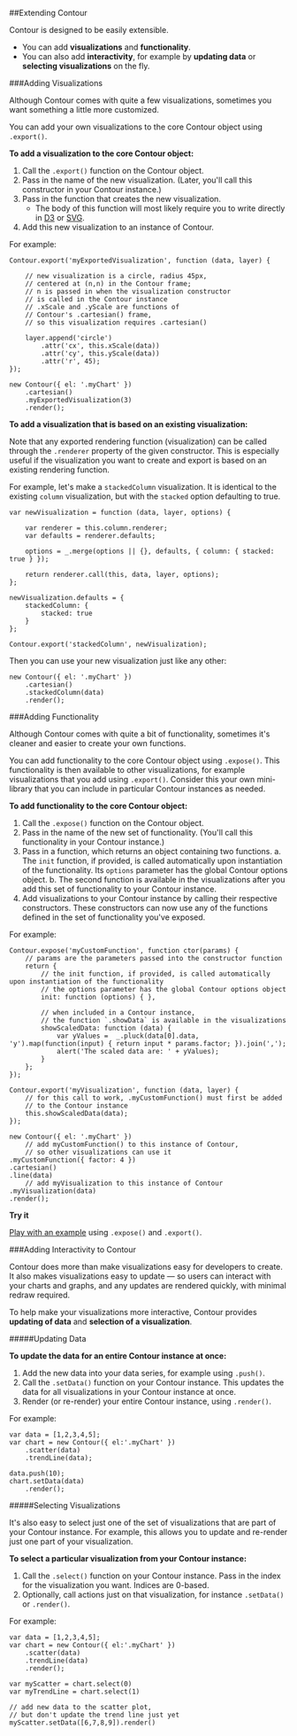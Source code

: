 ##Extending Contour

Contour is designed to be easily extensible. 

* You can add **visualizations** and **functionality**. 
* You can also add **interactivity**, for example by **updating data** or **selecting visualizations** on the fly.



###Adding Visualizations

Although Contour comes with quite a few visualizations, sometimes you want something a little more customized. 

You can add your own visualizations to the core Contour object using `.export()`.

**To add a visualization to the core Contour object:**

1. Call the `.export()` function on the Contour object.
2. Pass in the name of the new visualization. (Later, you'll call this constructor in your Contour instance.)
3. Pass in the function that creates the new visualization.
	* The body of this function will most likely require you to write directly in [D3](http://d3js.org) or [SVG](http://www.w3schools.com/svg/svg_reference.asp).
4. Add this new visualization to an instance of Contour.

For example:

	Contour.export('myExportedVisualization', function (data, layer) {
	
	    // new visualization is a circle, radius 45px, 
	    // centered at (n,n) in the Contour frame;
	    // n is passed in when the visualization constructor
	    // is called in the Contour instance
	    // .xScale and .yScale are functions of 
	    // Contour's .cartesian() frame, 
	    // so this visualization requires .cartesian() 
	
	    layer.append('circle')
	        .attr('cx', this.xScale(data))
	        .attr('cy', this.yScale(data))
	        .attr('r', 45);
	});

	new Contour({ el: '.myChart' })
		.cartesian()
		.myExportedVisualization(3)
		.render();

**To add a visualization that is based on an existing visualization:**

Note that any exported rendering function (visualization) can be called through the `.renderer` property of the given constructor. This is especially useful if the visualization you want to create and export is based on an existing rendering function.

For example, let's make a `stackedColumn` visualization. It is identical to the existing `column` visualization, but with the `stacked` option defaulting to true.

    var newVisualization = function (data, layer, options) {
    
        var renderer = this.column.renderer;
        var defaults = renderer.defaults;

        options = _.merge(options || {}, defaults, { column: { stacked: true } });

        return renderer.call(this, data, layer, options);
    };

    newVisualization.defaults = {
        stackedColumn: {
            stacked: true
        }
    };

    Contour.export('stackedColumn', newVisualization);

Then you can use your new visualization just like any other:

	new Contour({ el: '.myChart' })
		.cartesian()
		.stackedColumn(data)
		.render();


###Adding Functionality

Although Contour comes with quite a bit of functionality, sometimes it's cleaner and easier to create your own functions.

You can add functionality to the core Contour object using `.expose()`. This functionality is then available to other visualizations, for example visualizations that you add using `.export()`. Consider this your own mini-library that you can include in particular Contour instances as needed.

**To add functionality to the core Contour object:**

1. Call the `.expose()` function on the Contour object.
2. Pass in the name of the new set of functionality. (You'll call this functionality in your Contour instance.)
3. Pass in a function, which returns an object containing two functions. 
	a. The `init` function, if provided, is called automatically upon instantiation of the functionality. Its `options` parameter has the global Contour options object.
	b. The second function is available in the visualizations after you add this set of functionality to your Contour instance.
4. Add visualizations to your Contour instance by calling their respective constructors. These constructors can now use any of the functions defined in the set of functionality you've exposed.

For example: 

	Contour.expose('myCustomFunction', function ctor(params) {
		// params are the parameters passed into the constructor function
		return {
			// the init function, if provided, is called automatically upon instantiation of the functionality
			// the options parameter has the global Contour options object
			init: function (options) { },
			
			// when included in a Contour instance, 
			// the function `.showData` is available in the visualizations
			showScaledData: function (data) {
                var yValues =  _.pluck(data[0].data, 'y').map(function(input) { return input * params.factor; }).join(',');
                alert('The scaled data are: ' + yValues);
            }
		};
	});
	
	Contour.export('myVisualization', function (data, layer) {
		// for this call to work, .myCustomFunction() must first be added
		// to the Contour instance
		this.showScaledData(data);
	});
	
	new Contour({ el: '.myChart' })
        // add myCustomFunction() to this instance of Contour, 
        // so other visualizations can use it
    .myCustomFunction({ factor: 4 })
    .cartesian()
    .line(data)
        // add myVisualization to this instance of Contour
    .myVisualization(data)
    .render();

**Try it**

[Play with an example](http://jsfiddle.net/gh/get/jquery/1.7.2/forio/contour/tree/master/src/documentation/fiddle/Contour.expose/) using `.expose()` and `.export()`.


###Adding Interactivity to Contour

Contour does more than make visualizations easy for developers to create. It also makes visualizations easy to update &mdash; so users can interact with your charts and graphs, and any updates are rendered quickly, with minimal redraw required.

To help make your visualizations more interactive, Contour provides **updating of data** and **selection of a visualization**.

#####Updating Data

**To update the data for an entire Contour instance at once:**

1. Add the new data into your data series, for example using `.push()`.
2. Call the `.setData()` function on your Contour instance. This updates the data for all visualizations in your Contour instance at once.
3. Render (or re-render) your entire Contour instance, using `.render()`.

For example:

	var data = [1,2,3,4,5];
    var chart = new Contour({ el:'.myChart' })
        .scatter(data)
        .trendLine(data);
        
    data.push(10);
    chart.setData(data)
    	.render();


#####Selecting Visualizations

It's also easy to select just one of the set of visualizations that are part of your Contour instance. For example, this allows you to update and re-render just one part of your visualization. 

**To select a particular visualization from your Contour instance:**

1. Call the `.select()` function on your Contour instance. Pass in the index for the visualization you want. Indices are 0-based.
2. Optionally, call actions just on that visualization, for instance `.setData()` or `.render()`.

For example:

	var data = [1,2,3,4,5];
    var chart = new Contour({ el:'.myChart' })
        .scatter(data)
        .trendLine(data)
        .render();
        
    var myScatter = chart.select(0)
    var myTrendLine = chart.select(1)
    
    // add new data to the scatter plot, 
    // but don't update the trend line just yet
    myScatter.setData([6,7,8,9]).render()

